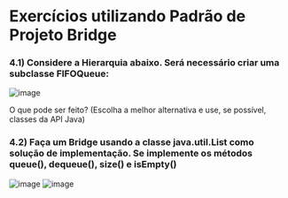 # Exercícios utilizando Padrão de Projeto Bridge

### 4.1) Considere a Hierarquia abaixo.  Será necessário criar uma subclasse FIFOQueue:
![image](https://github.com/user-attachments/assets/c7879cc8-b91d-4fb3-a12c-13d27314f16c)

O que pode ser feito? (Escolha a melhor alternativa e use, se possível, classes da API Java)

### 4.2) Faça um Bridge usando a classe java.util.List como solução de implementação.  Se implemente os métodos queue(), dequeue(), size() e isEmpty()
![image](https://github.com/user-attachments/assets/aec1d9f2-f0a5-49d1-9ead-e81ab24607e3)
![image](https://github.com/user-attachments/assets/bc453d68-5f82-4ec8-8496-f90dea643682)

